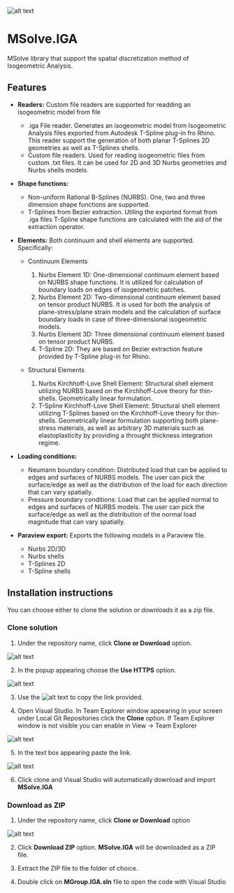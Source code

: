 ![alt text](http://mgroup.ntua.gr/wp-content/uploads/2018/05/MGroup52.png "MGroup")

# MSolve.IGA
MSolve library that support the spatial discretization method of Isogeometric Analysis.

## Features

- **Readers:** Custom file readers are supported for readding an isogeometric model from file
  * .iga File reader. Generates an isogeometric model from Isogeometric Analysis files exported from Autodesk T-Spline plug-in fro Rhino. This reader support the generation of both planar T-Splines 2D geometries as well as T-Splines shells.
  * Custom file readers. Used for reading isogeometric files from custom .txt files. It can be used for 2D and 3D Nurbs geometries and Nurbs shells models.
  
- **Shape functions:** 
  * Non-uniform Rational B-Splines (NURBS). One, two and three dimension shape functions are supported.
  * T-Splines from Bezier extraction. Utiling the exported format from .iga files T-Spline shape functions are calculated with the aid of the extraction operator.
  
- **Elements:** Both continuum and shell elements are supported. Specifically:
  * Continuum Elements
    1. Nurbs Element 1D: One-dimensional continuum element based on NURBS shape functions. It is utilized for calculation of boundary loads on edges of isogeometric patches.
    2. Nurbs Element 2D: Two-dimensional continuum element based on tensor product NURBS. It is used for both the analysis of plane-stress/plane strain models and the calculation of surface boundary loads in case of three-dimensional isogeometric models.
    3. Nurbs Element 3D: Three dimensional continuum element based on tensor product NURBS.
    4. T-Spline 2D: They are based on Bezier extraction feature provided by T-Spline plug-in for Rhino.
    
  * Structural Elements
    1. Nurbs Kirchhoff-Love Shell Element: Structural shell element utilizing NURBS based on the Kirchhoff-Love theory for thin-shells. Geometrically linear formulation.
    2. T-Spline Kirchhoff-Love Shell Element: Structural shell element utilizing T-Splines based on the Kirchhoff-Love theory for thin-shells. Geometrically linear formulation supporting both plane-stress materials, as well as arbitrary 3D materials such as elastoplasticity by providing a throught thickness integration regime.
    
- **Loading conditions:**    
  * Neumann boundary condition: Distributed load that can be applied to edges and surfaces of NURBS models. The user can pick the surface/edge as well as the distribution of the load for each direction that can vary spatially.
  * Pressure boundary conditions: Load that can be applied normal to edges and surfaces of NURBS models. The user can pick the surface/edge as well as the distribution of the normal load magnitude that can vary spatially.
  
- **Paraview export:** Exports the following models in a Paraview file.
  * Nurbs 2D/3D
  * Nurbs shells
  * T-Splines 2D
  * T-Spline shells

## Installation instructions
You can choose either to clone the solution or downloads it as a zip file.

### Clone solution
1. Under the repository name, click **Clone or Download** option.

![alt text](https://github.com/mgroupntua/MSolve.Edu/blob/master/Images/CloneOrDownload.png "1")

2. In the popup appearing choose the **Use HTTPS** option.

![alt text](https://github.com/mgroupntua/MSolve.Edu/blob/master/Images/2.png "2")

3. Use the ![alt text](https://github.com/mgroupntua/MSolve.Edu/blob/master/Images/3.png "3") to copy the link provided.

4. Open Visual Studio. In Team Explorer window appearing in your screen under Local Git Repositories click the **Clone** option. If Team Explorer window is not visible you can enable in View -> Team Explorer

  ![alt text](https://github.com/mgroupntua/MSolve.Edu/blob/master/Images/4.png "4")
  
5. In the text box appearing paste the link.

 ![alt text](https://github.com/mgroupntua/MSolve.Edu/blob/master/Images/5.png "5")

6. Click clone and Visual Studio will automatically download and import **MSolve.IGA**


### Download as ZIP
1. Under the repository name, click **Clone or Download** option

![alt text](https://github.com/mgroupntua/MSolve.Edu/blob/master/Images/CloneOrDownload.png "1")

2. Click **Download ZIP** option. **MSolve.IGA** will be downloaded as a ZIP file.

3. Extract the ZIP file to the folder of choice.

4. Double click on **MGroup.IGA.sln** file to open the code with Visual Studio
